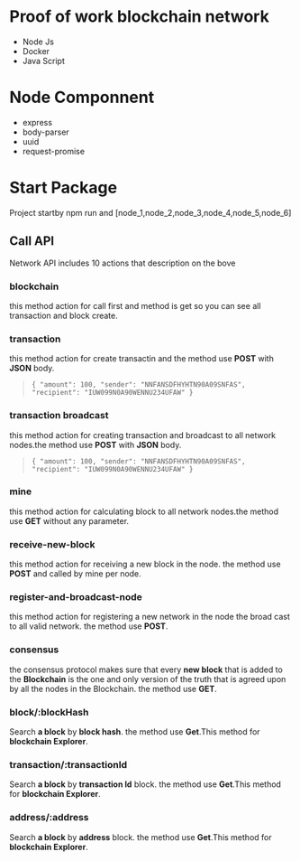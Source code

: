 # Proof of work blockchain network 
- Node Js
- Docker
- Java Script

# Node Componnent
- express
- body-parser
- uuid
- request-promise

# Start Package
Project startby npm run and [node_1,node_2,node_3,node_4,node_5,node_6]

## Call API
Network API includes 10 actions that description on the bove 

### blockchain
this method action for call first and method is get so you can see all transaction and block create.

### transaction
this method action for create transactin and the method use **POST** with **JSON** body.
>`{
    "amount": 100,
    "sender": "NNFANSDFHYHTN90A09SNFAS",
    "recipient": "IUW099N0A90WENNU234UFAW"
}`

### transaction broadcast
this method action for creating transaction and broadcast to all network nodes.the method use **POST** with **JSON** body.
>`{
    "amount": 100,
    "sender": "NNFANSDFHYHTN90A09SNFAS",
    "recipient": "IUW099N0A90WENNU234UFAW"
}`

### mine
this method action for calculating block to all network nodes.the method use **GET** without any parameter.

### receive-new-block
this method action for receiving a new block in the node. the method use **POST** and called by mine per node.

### register-and-broadcast-node
this method action for registering a new network in the node the broad cast to all valid network. the method use **POST**.

### consensus
the consensus protocol makes sure that every **new block** that is added to the **Blockchain** is the one and only version of the truth that is agreed upon by all the nodes in the Blockchain. the method use **GET**.

### block/:blockHash
Search **a block** by **block hash**. the method use **Get**.This method for **blockchain Explorer**.

### transaction/:transactionId
Search **a block** by **transaction Id** block. the method use **Get**.This method for **blockchain Explorer**.

### address/:address
Search **a block** by **address** block. the method use **Get**.This method for **blockchain Explorer**.
